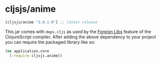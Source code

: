 # cljsjs/anime

[](dependency)
```clojure
[cljsjs/anime "3.0.1-0"] ;; latest release
```
[](/dependency)

This jar comes with `deps.cljs` as used by the [Foreign Libs][flibs] feature
of the ClojureScript compiler. After adding the above dependency to your project
you can require the packaged library like so:

```clojure
(ns application.core
  (:require cljsjs.anime))
```

[flibs]: https://clojurescript.org/reference/packaging-foreign-deps
